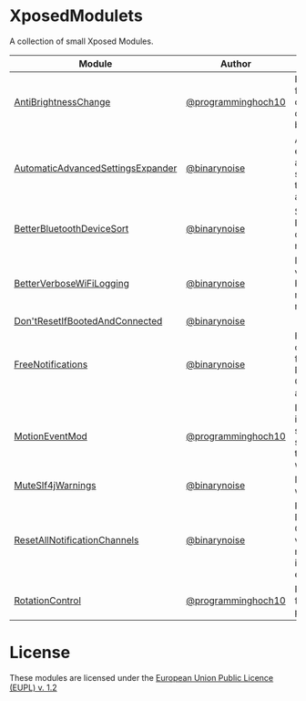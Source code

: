 # XposedModulets

A collection of small Xposed Modules.

| Module                                                                           | Author                                                     | Description                                                             |
|----------------------------------------------------------------------------------|------------------------------------------------------------|-------------------------------------------------------------------------|
| [AntiBrightnessChange](AntiBrightnessChange/README.md)                           | [@programminghoch10](https://github.com/programminghoch10) | Prevent apps from changing display brightness                           |
| [AutomaticAdvancedSettingsExpander](AutomaticAdvancedSettingsExpander/README.md) | [@binarynoise](https://github.com/binarynoise)             | Automatically expands the advanced settings in the Settings app         |
| [BetterBluetoothDeviceSort](BetterBluetoothDeviceSort/README.md)                 | [@binarynoise](https://github.com/binarynoise)             | Sorts Bluetooth devices by name                                         |
| [BetterVerboseWiFiLogging](BetterVerboseWiFiLogging/README.md)                   | [@binarynoise](https://github.com/binarynoise)             | Makes the verbose Wi-Fi information more readable                       |
| [Don'tResetIfBootedAndConnected](DontResetIfBootedAndConnected/README.md)        | [@binarynoise](https://github.com/binarynoise)             |                                                                         |                                                             
| [FreeNotifications](FreeNotifications/README.md)                                 | [@binarynoise](https://github.com/binarynoise)             | Enables customization for all Notification Channels again               |
| [MotionEventMod](MotionEventMod/README.md)                                       | [@programminghoch10](https://github.com/programminghoch10) | Disable touch input for some seconds after the stylus was in use        |
| [MuteSlf4jWarnings](MuteSlf4jWarnings/README.md)                                 | [@binarynoise](https://github.com/binarynoise)             | Mutes all slf4j warnings                                                |
| [ResetAllNotificationChannels](ResetAllNotificationChannels/README.md)           | [@binarynoise](https://github.com/binarynoise)             | Reset all Notification Channels: vibrations, ringtones, importance etc. |
| [RotationControl](RotationControl/README.md)                                     | [@programminghoch10](https://github.com/programminghoch10) | Force rotation for selected packages                                    |

# License

These modules are licensed under the [European Union Public Licence (EUPL) v. 1.2](https://joinup.ec.europa.eu/collection/eupl/eupl-text-eupl-12)
